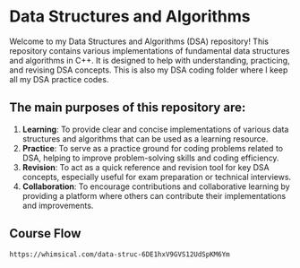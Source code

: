 # Data Structures and Algorithms

Welcome to my Data Structures and Algorithms (DSA) repository! This repository contains various implementations of fundamental data structures and algorithms in C++. It is designed to help with understanding, practicing, and revising DSA concepts. This is also my DSA coding folder where I keep all my DSA practice codes.

## The main purposes of this repository are:

1. **Learning**: To provide clear and concise implementations of various data structures and algorithms that can be used as a learning resource.
2. **Practice**: To serve as a practice ground for coding problems related to DSA, helping to improve problem-solving skills and coding efficiency.
3. **Revision**: To act as a quick reference and revision tool for key DSA concepts, especially useful for exam preparation or technical interviews.
4. **Collaboration**: To encourage contributions and collaborative learning by providing a platform where others can contribute their implementations and improvements.


## Course Flow

```bash
https://whimsical.com/data-struc-6DE1hxV9GVS12UdSpKM6Ym
